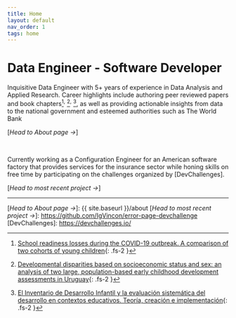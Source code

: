 ```yaml
---
title: Home
layout: default
nav_order: 1
tags: home
---
```


# Data Engineer - Software Developer

Inquisitive Data Engineer with 5+ years of experience in Data Analysis and Applied Research. Career highlights include  authoring peer reviewed papers and book chapters[^1]<sup>,</sup> [^2]<sup>,</sup> [^3], as well as providing actionable insights from data to the national government and esteemed authorities such as The World Bank 

[*Head to About page →*]

<br>

Currently working as a Configuration Engineer for an American software factory that provides services for the insurance sector while honing skills on free time by participating on the challenges organized by [DevChallenges]. 

[*Head to most recent project →*]

----
[^1]: [School readiness losses during the COVID-19 outbreak. A comparison of two cohorts of young children](https://srcd.onlinelibrary.wiley.com/doi/10.1111/cdev.13738){: .fs-2 }
[^2]: [Developmental disparities based on socioeconomic status and sex: an analysis of two large, population-based early childhood development assessments in Uruguay](https://www.tandfonline.com/doi/abs/10.1080/03004430.2021.1946528){: .fs-2 }
[^3]: [El Inventario de Desarrollo Infantil y la evaluación sistemática del desarrollo en contextos educativos. Teoría, creación e implementación](https://psyarxiv.com/xg2hj/){: .fs-2 }

[*Head to About page →*]: {{ site.baseurl }}/about
[*Head to most recent project →*]: https://github.com/IgVincon/error-page-devchallenge
[DevChallenges]: https://devchallenges.io/
